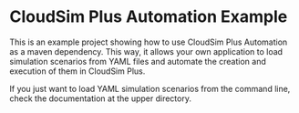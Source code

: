 # CloudSim Plus Automation Example

This is an example project showing how to use CloudSim Plus Automation as a maven dependency.
This way, it allows your own application to load simulation scenarios from YAML files
and automate the creation and execution of them in CloudSim Plus.

If you just want to load YAML simulation scenarios from the command line,
check the documentation at the upper directory.